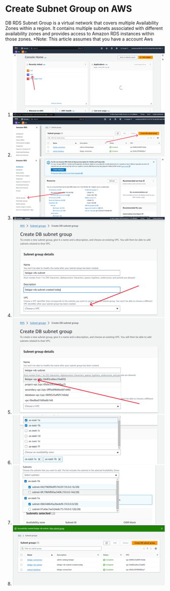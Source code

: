 # Create Subnet Group on AWS

DB RDS Subnet Group is a virtual network that covers multiple Availability Zones within a region. It contains multiple subnets associated with different availability zones and provides access to Amazon RDS instances within those zones.
*Note: This article assumes that you have a account Aws

1. ![aws dashboard](https://github.com/panntod/MySql-RDS-on-Aws/blob/main/Create%20Subnet%20Group/dashboard-aws.png?raw=true)
2. ![create subnet](https://github.com/panntod/MySql-RDS-on-Aws/blob/main/Create%20Subnet%20Group/create-subnet-group.png?raw=true)
3. ![subnet group](https://github.com/panntod/MySql-RDS-on-Aws/blob/main/Create%20Subnet%20Group/subnet-group.png?raw=true)
4. ![choose vpc](https://github.com/panntod/MySql-RDS-on-Aws/blob/main/Create%20Subnet%20Group/choose-vpc.png?raw=true)
5. ![select vpc](https://github.com/panntod/MySql-RDS-on-Aws/blob/main/Create%20Subnet%20Group/select-vpc.png?raw=true)
6. ![select az](https://github.com/panntod/MySql-RDS-on-Aws/blob/main/Create%20Subnet%20Group/select-az.png?raw=true)
7. ![select public az](https://github.com/panntod/MySql-RDS-on-Aws/blob/main/Create%20Subnet%20Group/select-public-subnet.png?raw=true)
8. ![successfully](https://github.com/panntod/MySql-RDS-on-Aws/blob/main/Create%20Subnet%20Group/successfully.png?raw=true)
